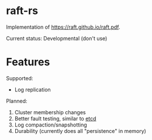 # raft-rs

Implementation of https://raft.github.io/raft.pdf.

Current status: Developmental (don't use)

# Features

Supported:

* Log replication

Planned:

1. Cluster membership changes
1. Better fault testing, similar to [etcd](https://github.com/etcd-io/etcd/blob/main/tests/functional/rpcpb/rpc.pb.go#L207-L518)
1. Log compaction/snapshotting
1. Durability (currently does all "persistence" in memory)

